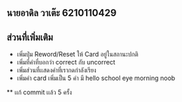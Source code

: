 ## นายอาดิล วาเต๊ะ  6210110429

## ส่วนที่เพิ่มเติม
- เพิ่มปุ่ม Reword/Reset ให้ Card อยู่ในสถานะปกติ
- เพิ่มที่คําที่บอกว่า correct กับ uncorrect
- เพิ่มส่วนที่เเสดงคำที่เรากดกำลังเรียง
- เพิ่มคำ card เพิ่มเป็น 5 คำ
  มี hello school eye morning noob


** เเก้ commit เเล้ว 5 ครั้ง
